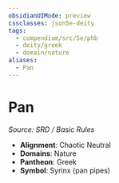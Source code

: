 ```yaml
---
obsidianUIMode: preview
cssclasses: json5e-deity
tags:
  - compendium/src/5e/phb
  - deity/greek
  - domain/nature
aliases:
  - Pan
---
```

# Pan
*Source: SRD / Basic Rules* 

- **Alignment**: Chaotic Neutral
- **Domains**: Nature
- **Pantheon**: Greek
- **Symbol**: Syrinx (pan pipes)